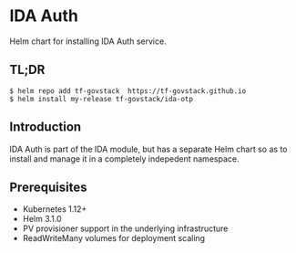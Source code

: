# IDA Auth

Helm chart for installing IDA Auth service.

## TL;DR

```console
$ helm repo add tf-govstack  https://tf-govstack.github.io
$ helm install my-release tf-govstack/ida-otp
```

## Introduction

IDA Auth is  part of the IDA module, but has a separate Helm chart so as to install and manage it in a completely indepedent namespace.

## Prerequisites

- Kubernetes 1.12+
- Helm 3.1.0
- PV provisioner support in the underlying infrastructure
- ReadWriteMany volumes for deployment scaling


